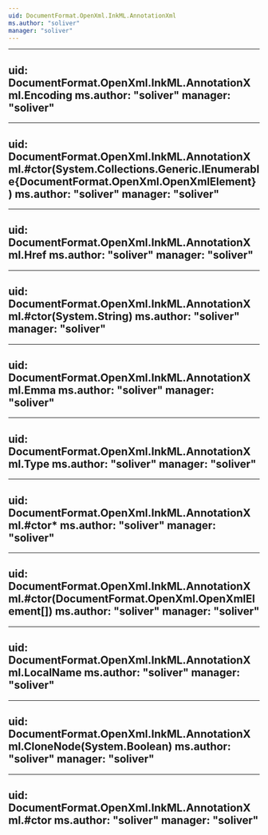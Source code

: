 ```yaml
---
uid: DocumentFormat.OpenXml.InkML.AnnotationXml
ms.author: "soliver"
manager: "soliver"
---
```


---
uid: DocumentFormat.OpenXml.InkML.AnnotationXml.Encoding
ms.author: "soliver"
manager: "soliver"
---

---
uid: DocumentFormat.OpenXml.InkML.AnnotationXml.#ctor(System.Collections.Generic.IEnumerable{DocumentFormat.OpenXml.OpenXmlElement})
ms.author: "soliver"
manager: "soliver"
---

---
uid: DocumentFormat.OpenXml.InkML.AnnotationXml.Href
ms.author: "soliver"
manager: "soliver"
---

---
uid: DocumentFormat.OpenXml.InkML.AnnotationXml.#ctor(System.String)
ms.author: "soliver"
manager: "soliver"
---

---
uid: DocumentFormat.OpenXml.InkML.AnnotationXml.Emma
ms.author: "soliver"
manager: "soliver"
---

---
uid: DocumentFormat.OpenXml.InkML.AnnotationXml.Type
ms.author: "soliver"
manager: "soliver"
---

---
uid: DocumentFormat.OpenXml.InkML.AnnotationXml.#ctor*
ms.author: "soliver"
manager: "soliver"
---

---
uid: DocumentFormat.OpenXml.InkML.AnnotationXml.#ctor(DocumentFormat.OpenXml.OpenXmlElement[])
ms.author: "soliver"
manager: "soliver"
---

---
uid: DocumentFormat.OpenXml.InkML.AnnotationXml.LocalName
ms.author: "soliver"
manager: "soliver"
---

---
uid: DocumentFormat.OpenXml.InkML.AnnotationXml.CloneNode(System.Boolean)
ms.author: "soliver"
manager: "soliver"
---

---
uid: DocumentFormat.OpenXml.InkML.AnnotationXml.#ctor
ms.author: "soliver"
manager: "soliver"
---
